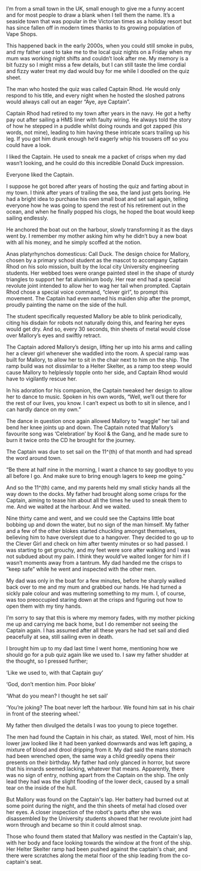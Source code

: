 I’m from a small town in the UK, small enough to give me a funny accent and for most people to draw a blank when I tell them the name. It’s a seaside town that was popular in the Victorian times as a holiday resort but has since fallen off in modern times thanks to its growing population of Vape Shops.

This happened back in the early 2000s, when you could still smoke in pubs, and my father used to take me to the local quiz nights on a Friday when my mum was working night shifts and couldn’t look after me. My memory is a bit fuzzy so I might miss a few details, but I can still taste the lime cordial and fizzy water treat my dad would buy for me while I doodled on the quiz sheet.

The man who hosted the quiz was called Captain Rhod. He would only respond to his title, and every night when he hosted the sloshed patrons would always call out an eager “Aye, aye Captain”.

Captain Rhod had retired to my town after years in the navy. He got a hefty pay out after sailing a HMS liner with faulty wiring. He always told the story of how he stepped in a puddle whilst doing rounds and got zapped (his words, not mine), leading to him having these intricate scars trailing up his leg. If you got him drunk enough he’d eagerly whip his trousers off so you could have a look.

I liked the Captain. He used to sneak me a packet of crisps when my dad wasn’t looking, and he could do this incredible Donald Duck impression.

Everyone liked the Captain.

I suppose he got bored after years of hosting the quiz and farting about in my town. I think after years of trailing the sea, the land just gets boring. He had a bright idea to purchase his own small boat and set sail again, telling everyone how he was going to spend the rest of his retirement out in the ocean, and when he finally popped his clogs, he hoped the boat would keep sailing endlessly.

He anchored the boat out on the harbour, slowly transforming it as the days went by. I remember my mother asking him why he didn’t buy a new boat with all his money, and he simply scoffed at the notion.

Anas platyrhynchos domesticus: Call Duck. The design choice for Mallory, chosen by a primary school student as the mascot to accompany Captain Rhod on his solo mission, built by the local city University engineering students. Her webbed toes were orange painted steel in the shape of sturdy triangles to support her fat aluminium body. Her rear end had a special revolute joint intended to allow her to wag her tail when prompted. Captain Rhod chose a special voice command, “clever girl”, to prompt this movement. The Captain had even named his maiden ship after the prompt, proudly painting the name on the side of the hull.

The student specifically requested Mallory be able to blink periodically, citing his disdain for robots not naturally doing this, and fearing her eyes would get dry. And so, every 30 seconds, thin sheets of metal would close over Mallory’s eyes and swiftly retract.

The Captain adored Mallory’s design, lifting her up into his arms and calling her a clever girl whenever she waddled into the room. A special ramp was built for Mallory, to allow her to sit in the chair next to him on the ship. The ramp build was not dissimilar to a Helter Skelter, as a ramp too steep would cause Mallory to helplessly topple onto her side, and Captain Rhod would have to vigilantly rescue her.

In his adoration for his companion, the Captain tweaked her design to allow her to dance to music. Spoken in his own words, “Well, we’ll out there for the rest of our lives, you know. I can’t expect us both to sit in silence, and I can hardly dance on my own.”

The dance in question once again allowed Mallory to “waggle” her tail and bend her knee joints up and down. The Captain noted that Mallory’s favourite song was ‘Celebration’ by Kool & the Gang, and he made sure to burn it twice onto the CD he brought for the journey.

The Captain was due to set sail on the 11^(th) of that month and had spread the word around town.

“Be there at half nine in the morning, I want a chance to say goodbye to you all before I go. And make sure to bring enough lagers to keep me going.”

And so the 11^(th) came, and my parents held my small sticky hands all the way down to the docks. My father had brought along some crisps for the Captain, aiming to tease him about all the times he used to sneak them to me. And we waited at the harbour. And we waited.

Nine thirty came and went, and we could see the Captains little boat bobbing up and down the water, but no sign of the man himself. My father and a few of the other blokes started chuckling amongst themselves, believing him to have overslept due to a hangover. They decided to go up to the Clever Girl and check on him after twenty minutes or so had passed. I was starting to get grouchy, and my feet were sore after walking and I was not subdued about my pain. I think they would’ve waited longer for him if I wasn’t moments away from a tantrum. My dad handed me the crisps to “keep safe” while he went and inspected with the other men.

My dad was only in the boat for a few minutes, before he sharply walked back over to me and my mum and grabbed our hands. He had turned a sickly pale colour and was muttering something to my mum. I, of course, was too preoccupied staring down at the crisps and figuring out how to open them with my tiny hands.

I’m sorry to say that this is where my memory fades, with my mother picking me up and carrying me back home, but I do remember not seeing the Captain again. I has assumed after all these years he had set sail and died peacefully at sea, still sailing even in death.

I brought him up to my dad last time I went home, mentioning how we should go for a pub quiz again like we used to. I saw my father shudder at the thought, so I pressed further;

‘Like we used to, with that Captain guy’

‘God, don’t mention him. Poor bloke’

‘What do you mean? I thought he set sail’

‘You’re joking? The boat never left the harbour. We found him sat in his chair in front of the steering wheel.’

My father then divulged the details I was too young to piece together.

The men had found the Captain in his chair, as stated. Well, most of him. His lower jaw looked like it had been yanked downwards and was left gaping, a mixture of blood and drool dripping from it. My dad said the mans stomach had been wrenched open, the same way a child greedily opens their presents on their birthday. My father had only glanced in horror, but swore that his innards seemed lacking, whatever that means. Apparently, there was no sign of entry, nothing apart from the Captain on the ship. The only lead they had was the slight flooding of the lower deck, caused by a small tear on the inside of the hull.

But Mallory was found on the Captain's lap. Her battery had burned out at some point during the night, and the thin sheets of metal had closed over her eyes. A closer inspection of the robot's parts after she was disassembled by the University students showed that her revolute joint had worn through and became so thin it could almost snap.

Those who found them stated that Mallory was nestled in the Captain's lap, with her body and face looking towards the window at the front of the ship. Her Helter Skelter ramp had been pushed against the captain's chair, and there were scratches along the metal floor of the ship leading from the co-captain's seat.

 